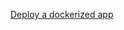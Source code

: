 [Deploy a dockerized app](https://blog.akquinet.de/2018/06/13/how-to-deploy-a-dockerized-app-to-microsoft-azure-web-app-for-containers/)
